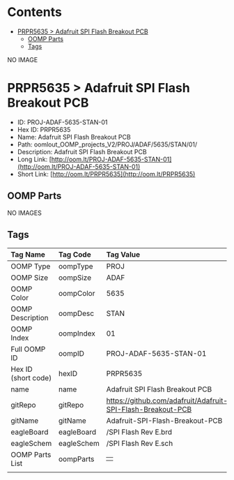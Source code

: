 



Contents
========

* [PRPR5635 > Adafruit SPI Flash Breakout PCB](#prpr5635--adafruit-spi-flash-breakout-pcb)
	* [OOMP Parts](#oomp-parts)
	* [Tags](#tags)
  
NO IMAGE  
# PRPR5635 > Adafruit SPI Flash Breakout PCB

- ID: PROJ-ADAF-5635-STAN-01
- Hex ID: PRPR5635
- Name: Adafruit SPI Flash Breakout PCB
- Path: oomlout_OOMP_projects_V2/PROJ/ADAF/5635/STAN/01/
- Description: Adafruit SPI Flash Breakout PCB
- Long Link: [http://oom.lt/PROJ-ADAF-5635-STAN-01](http://oom.lt/PROJ-ADAF-5635-STAN-01)
- Short Link: [http://oom.lt/PRPR5635](http://oom.lt/PRPR5635)

## OOMP Parts
  
NO IMAGES  
## Tags
  

|Tag Name|Tag Code|Tag Value|
| :--- | :--- | :--- |
|OOMP Type|oompType|PROJ|
|OOMP Size|oompSize|ADAF|
|OOMP Color|oompColor|5635|
|OOMP Description|oompDesc|STAN|
|OOMP Index|oompIndex|01|
|Full OOMP ID|oompID|PROJ-ADAF-5635-STAN-01|
|Hex ID (short code)|hexID|PRPR5635|
|name|name|Adafruit SPI Flash Breakout PCB|
|gitRepo|gitRepo|https://github.com/adafruit/Adafruit-SPI-Flash-Breakout-PCB|
|gitName|gitName|Adafruit-SPI-Flash-Breakout-PCB|
|eagleBoard|eagleBoard|/SPI Flash Rev E.brd|
|eagleSchem|eagleSchem|/SPI Flash Rev E.sch|
|OOMP Parts List|oompParts|<table><tr><td></td></tr></table>|
||||
